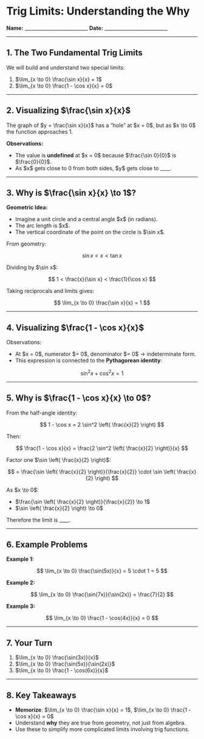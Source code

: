 # Trig Limits: Understanding the Why

**Name:** \_\_\_\_\_\_\_\_\_\_\_\_\_\_\_\_\_\_\_\_\_\_\_\_\_\_
**Date:** \_\_\_\_\_\_\_\_\_\_\_\_\_\_\_\_\_\_\_\_\_\_\_\_\_\_

---

## 1. The Two Fundamental Trig Limits

We will build and understand two special limits:

1. \$\lim\_{x \to 0} \frac{\sin x}{x} = 1\$
2. \$\lim\_{x \to 0} \frac{1 - \cos x}{x} = 0\$

---

## 2. Visualizing \$\frac{\sin x}{x}\$

The graph of \$y = \frac{\sin x}{x}\$ has a “hole” at \$x = 0\$, but as \$x \to 0\$ the function approaches 1.

**Observations:**

* The value is **undefined** at \$x = 0\$ because \$\frac{\sin 0}{0}\$ is \$\frac{0}{0}\$.
* As \$x\$ gets close to 0 from both sides, \$y\$ gets close to \_\_\_\_.

---

## 3. Why is \$\frac{\sin x}{x} \to 1\$?

**Geometric Idea:**

* Imagine a unit circle and a central angle \$x\$ (in radians).
* The arc length is \$x\$.
* The vertical coordinate of the point on the circle is \$\sin x\$.

From geometry:

$$
\sin x < x < \tan x
$$

Dividing by \$\sin x\$:

$$
1 < \frac{x}{\sin x} < \frac{1}{\cos x}
$$

Taking reciprocals and limits gives:

$$
\lim_{x \to 0} \frac{\sin x}{x} = 1
$$

---

## 4. Visualizing \$\frac{1 - \cos x}{x}\$

Observations:

* At \$x = 0\$, numerator \$= 0\$, denominator \$= 0\$ → indeterminate form.
* This expression is connected to the **Pythagorean identity**:

$$
\sin^2 x + \cos^2 x = 1
$$

---

## 5. Why is \$\frac{1 - \cos x}{x} \to 0\$?

From the half-angle identity:

$$
1 - \cos x = 2 \sin^2 \left( \frac{x}{2} \right)
$$

Then:

$$
\frac{1 - \cos x}{x} = \frac{2 \sin^2 \left( \frac{x}{2} \right)}{x}
$$

Factor one \$\sin \left( \frac{x}{2} \right)\$:

$$
= \frac{\sin \left( \frac{x}{2} \right)}{\frac{x}{2}} \cdot \sin \left( \frac{x}{2} \right)
$$

As \$x \to 0\$:

* \$\frac{\sin \left( \frac{x}{2} \right)}{\frac{x}{2}} \to 1\$
* \$\sin \left( \frac{x}{2} \right) \to 0\$

Therefore the limit is \_\_\_\_.

---

## 6. Example Problems

**Example 1:**

$$
\lim_{x \to 0} \frac{\sin(5x)}{x} = 5 \cdot 1 = 5
$$

**Example 2:**

$$
\lim_{x \to 0} \frac{\sin(7x)}{\sin(2x)} = \frac{7}{2}
$$

**Example 3:**

$$
\lim_{x \to 0} \frac{1 - \cos(4x)}{x} = 0
$$

---

## 7. Your Turn

1. \$\lim\_{x \to 0} \frac{\sin(3x)}{x}\$
2. \$\lim\_{x \to 0} \frac{\sin(5x)}{\sin(2x)}\$
3. \$\lim\_{x \to 0} \frac{1 - \cos(6x)}{x}\$

---

## 8. Key Takeaways

* **Memorize**: \$\lim\_{x \to 0} \frac{\sin x}{x} = 1\$, \$\lim\_{x \to 0} \frac{1 - \cos x}{x} = 0\$
* Understand **why** they are true from geometry, not just from algebra.
* Use these to simplify more complicated limits involving trig functions.
